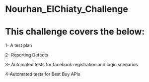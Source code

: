 # Nourhan_ElChiaty_Challenge
<h1>This challenge covers the below:</h1>

1- A test plan

2- Reporting Defects

3- Automated tests for facebook registration and login scenarios

4-Automated tests for Best Buy APIs

